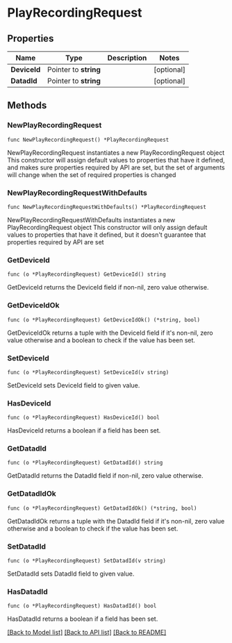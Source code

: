 # PlayRecordingRequest

## Properties

Name | Type | Description | Notes
------------ | ------------- | ------------- | -------------
**DeviceId** | Pointer to **string** |  | [optional] 
**DatadId** | Pointer to **string** |  | [optional] 

## Methods

### NewPlayRecordingRequest

`func NewPlayRecordingRequest() *PlayRecordingRequest`

NewPlayRecordingRequest instantiates a new PlayRecordingRequest object
This constructor will assign default values to properties that have it defined,
and makes sure properties required by API are set, but the set of arguments
will change when the set of required properties is changed

### NewPlayRecordingRequestWithDefaults

`func NewPlayRecordingRequestWithDefaults() *PlayRecordingRequest`

NewPlayRecordingRequestWithDefaults instantiates a new PlayRecordingRequest object
This constructor will only assign default values to properties that have it defined,
but it doesn't guarantee that properties required by API are set

### GetDeviceId

`func (o *PlayRecordingRequest) GetDeviceId() string`

GetDeviceId returns the DeviceId field if non-nil, zero value otherwise.

### GetDeviceIdOk

`func (o *PlayRecordingRequest) GetDeviceIdOk() (*string, bool)`

GetDeviceIdOk returns a tuple with the DeviceId field if it's non-nil, zero value otherwise
and a boolean to check if the value has been set.

### SetDeviceId

`func (o *PlayRecordingRequest) SetDeviceId(v string)`

SetDeviceId sets DeviceId field to given value.

### HasDeviceId

`func (o *PlayRecordingRequest) HasDeviceId() bool`

HasDeviceId returns a boolean if a field has been set.

### GetDatadId

`func (o *PlayRecordingRequest) GetDatadId() string`

GetDatadId returns the DatadId field if non-nil, zero value otherwise.

### GetDatadIdOk

`func (o *PlayRecordingRequest) GetDatadIdOk() (*string, bool)`

GetDatadIdOk returns a tuple with the DatadId field if it's non-nil, zero value otherwise
and a boolean to check if the value has been set.

### SetDatadId

`func (o *PlayRecordingRequest) SetDatadId(v string)`

SetDatadId sets DatadId field to given value.

### HasDatadId

`func (o *PlayRecordingRequest) HasDatadId() bool`

HasDatadId returns a boolean if a field has been set.


[[Back to Model list]](../README.md#documentation-for-models) [[Back to API list]](../README.md#documentation-for-api-endpoints) [[Back to README]](../README.md)


